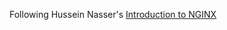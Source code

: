 Following Hussein Nasser's [Introduction to NGINX](https://www.udemy.com/course/nginx-crash-course/)
